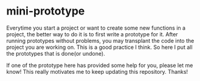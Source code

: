 # mini-prototype

Everytime you start a project or want to create some new functions in a project, the better way to do it is to first write a prototype for it. After running prototypes without problems, you may transplant the code into the project you are working on. This is a good practice I think. So here I put all the prototypes that is done(or undone).

If one of the prototype here has provided some help for you, please let me know! This really motivates me to keep updating this repository. Thanks!

